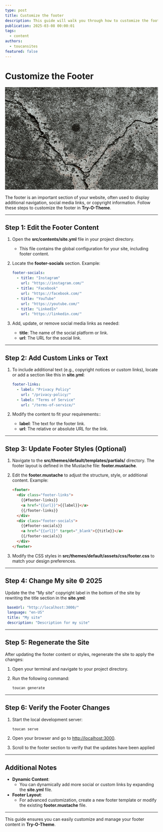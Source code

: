 ```yaml
---
type: post
title: Customize the footer
description: This guide will walk you through how to customize the footer
publication: 2025-03-08 00:00:01
tags:
  - content
authors:
  - toucansites
featured: false
---
```


# Customize the Footer

![Cover Image](./assets/cover.jpg)

The footer is an important section of your website, often used to display additional navigation, social media links, or copyright information. Follow these steps to customize the footer in **Try-O-Theme**.

---

## Step 1: Edit the Footer Content

1. Open the **src/contents/site.yml** file in your project directory.
   - This file contains the global configuration for your site, including footer content.

2. Locate the **footer-socials** section. Example:

   ```yaml
   footer-socials:
     - title: "Instagram"
       url: "https://instagram.com/"
     - title: "Facebook"
       url: "https://facebook.com/"
     - title: "YouTube"
       url: "https://youtube.com/"
     - title: "LinkedIn"
       url: "https://linkedin.com/"
   ```

3. Add, update, or remove social media links as needed:
   - **title**: The name of the social platform or link.
   - **url**: The URL for the social link.

---

## Step 2: Add Custom Links or Text

1. To include additional text (e.g., copyright notices or custom links), locate or add a section like this in **site.yml**:

   ```yaml
   footer-links:
     - label: "Privacy Policy"
       url: "/privacy-policy/"
     - label: "Terms of Service"
       url: "/terms-of-service/"
   ```

2. Modify the content to fit your requirements::
   - **label**: The text for the footer link.
   - **url**: The relative or absolute URL for the link.

---

## Step 3: Update Footer Styles (Optional)

1. Navigate to the **src/themes/default/templates/partials/** directory. The footer layout is defined in the Mustache file: **footer.mustache**.

2. Edit the **footer.mustache** to adjust the structure, style, or additional content. Example:

   ```html
   <footer>
     <div class="footer-links">
       {{#footer-links}}
       <a href="{{url}}">{{label}}</a>
       {{/footer-links}}
     </div>
     <div class="footer-socials">
       {{#footer-socials}}
       <a href="{{url}}" target="_blank">{{title}}</a>
       {{/footer-socials}}
     </div>
   </footer>
   ```

3. Modify the CSS styles in **src/themes/default/assets/css/footer.css** to match your design preferences.

---

## Step 4: Change My site © 2025

Update the the "My site" copyright label in the bottom of the site by rewriting the title section in the **site.yml**:

   ```yaml
    baseUrl: "http://localhost:3000/"
    language: "en-US"
    title: "My site"
    description: "Description for my site"
   ```

---

## Step 5: Regenerate the Site

After updating the footer content or styles, regenerate the site to apply the changes:

1. Open your terminal and navigate to your project directory.
2. Run the following command:

   ```bash
   toucan generate
   ```

---

## Step 6: Verify the Footer Changes

1. Start the local development server:

   ```bash
   toucan serve
   ```

2. Open your browser and go to [http://localhost:3000](http://localhost:3000).
3. Scroll to the footer section to verify that the updates have been applied

---

## Additional Notes

- **Dynamic Content**:
  - You can dynamically add more social or custom links by expanding the **site.yml** file.
- **Footer Layout**:
  - For advanced customization, create a new footer template or modify the existing **footer.mustache** file.

---

This guide ensures you can easily customize and manage your footer content in **Try-O-Theme**.